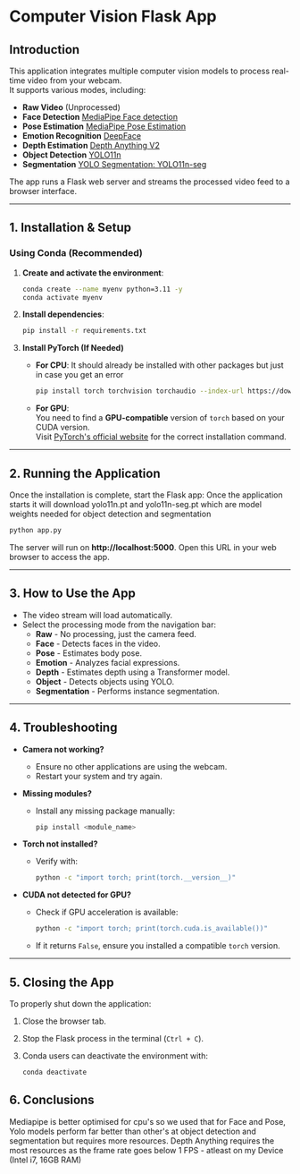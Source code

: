 # Computer Vision Flask App

## Introduction
This application integrates multiple computer vision models to process real-time video from your webcam.  
It supports various modes, including:
- **Raw Video** (Unprocessed)
- **Face Detection** [MediaPipe Face detection](https://ai.google.dev/edge/mediapipe/solutions/vision/face_detector/python)
- **Pose Estimation** [MediaPipe Pose Estimation](https://ai.google.dev/edge/mediapipe/solutions/vision/pose_landmarker/python)
- **Emotion Recognition** [DeepFace](https://github.com/serengil/deepface)
- **Depth Estimation** [Depth Anything V2](https://github.com/DepthAnything/Depth-Anything-V2)
- **Object Detection** [YOLO11n](https://docs.ultralytics.com/)
- **Segmentation** [YOLO Segmentation: YOLO11n-seg](https://docs.ultralytics.com/)


The app runs a Flask web server and streams the processed video feed to a browser interface.

---

## 1. Installation & Setup

### **Using Conda (Recommended)**
1. **Create and activate the environment**:
   ```bash
   conda create --name myenv python=3.11 -y
   conda activate myenv
   ```

2. **Install dependencies**:
   ```bash
   pip install -r requirements.txt
   ```

3. **Install PyTorch (If Needed)**
   - **For CPU**: It should already be installed with other packages but just in case you get an error
     
     ```bash
     pip install torch torchvision torchaudio --index-url https://download.pytorch.org/whl/cpu
     ```
   - **For GPU**:  
     You need to find a **GPU-compatible** version of `torch` based on your CUDA version.  
     Visit [PyTorch's official website](https://pytorch.org/get-started/locally/) for the correct installation command.

---

## 2. Running the Application
Once the installation is complete, start the Flask app: Once the application starts it will download yolo11n.pt and yolo11n-seg.pt which are model weights needed for object detection and segmentation

```bash
python app.py
```
The server will run on **http://localhost:5000**. Open this URL in your web browser to access the app.

---

## 3. How to Use the App
- The video stream will load automatically.
- Select the processing mode from the navigation bar:
  - **Raw** - No processing, just the camera feed.
  - **Face** - Detects faces in the video.
  - **Pose** - Estimates body pose.
  - **Emotion** - Analyzes facial expressions.
  - **Depth** - Estimates depth using a Transformer model.
  - **Object** - Detects objects using YOLO.
  - **Segmentation** - Performs instance segmentation.

---

## 4. Troubleshooting
- **Camera not working?**  
  - Ensure no other applications are using the webcam.
  - Restart your system and try again.

- **Missing modules?**  
  - Install any missing package manually:
    
    ```bash
    pip install <module_name>
    ```

- **Torch not installed?**  
  - Verify with:
    
    ```bash
    python -c "import torch; print(torch.__version__)"
    ```

- **CUDA not detected for GPU?**  
  - Check if GPU acceleration is available:
    
    ```bash
    python -c "import torch; print(torch.cuda.is_available())"
    ```
  - If it returns `False`, ensure you installed a compatible `torch` version.

---

## 5. Closing the App
To properly shut down the application:
1. Close the browser tab.
2. Stop the Flask process in the terminal (`Ctrl + C`).
3. Conda users can deactivate the environment with:
   
   ```bash
   conda deactivate
   ```
## 6. Conclusions

Mediapipe is better optimised for cpu's so we used that for Face and Pose, Yolo models perform far better than other's at object detection and segmentation but requires more resources. Depth Anything requires the most resources as the frame rate goes below 1 FPS - atleast on my Device (Intel i7, 16GB RAM)

